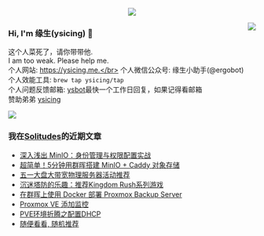 <p align="center">
    <img align="center" src="https://github-profile-trophy.vercel.app/?username=ysicing&title=Star,Follower,Commit,Issue" style="max-width:100%;">
</p>

<img align="right" src="https://github-readme-stats.vercel.app/api?username=ysicing&show_icons=true&icon_color=805AD5&text_color=718096&bg_color=ffffff&hide_title=true" />


### Hi, I'm 缘生(ysicing) 👋

<!--
**ysicing/ysicing** is a ✨ _special_ ✨ repository because its `README.md` (this file) appears on your GitHub profile.

Here are some ideas to get you started:

- 🔭 I’m currently working on ...
- 🌱 I’m currently learning ...
- 👯 I’m looking to collaborate on ...
- 🤔 I’m looking for help with ...
- 💬 Ask me about ...
- 📫 How to reach me: ...
- 😄 Pronouns: ...
- ⚡ Fun fact: ...
- 🌈 I'm currently working on ... 😎
- 🐳 I’m currently learning go\k8s source code. 😅
- 🤔 I'm thinking about how to make more more money 😁.
- 💬 Ask me about `lao biao`
- 📫 How to reach me: mail [i@ysicing.me](mailto:i@ysicing.me) or blog [ysicing.me](https://ysicing.me) 
- sponsor: [ysicing](https://afdian.net/@ysicing)

-->

这个人菜死了，请你带带他.</br>
I am too weak. Please help me.</br>
个人网站: https://ysicing.me.</br>
个人微信公众号: 缘生小助手(@ergobot)</br>
个人效能工具: `brew tap ysicing/tap`</br>
个人问题反馈邮箱:  [ysbot](mailto:ysbot@12306.work)最快一个工作日回复，如果记得看邮箱</br>
赞助弟弟 [ysicing](https://sponsor.ysicing.net/)

![](https://komarev.com/ghpvc/?username=ysicing&color=green)

<!--events start -->

### 我在[Solitudes](https://ysicing.me)的近期文章

*  [深入浅出 MinIO：身份管理与权限配置实战](https://blog.ysicing.net/minio-custom-policy/v1)
*  [超简单！5分钟用群晖搭建 MinIO + Caddy 对象存储](https://blog.ysicing.net/tools/caddy-minio/v1)
*  [五一大盘大带宽物理服务器活动推荐](https://blog.ysicing.net/51-dedicated-server/v1)
*  [沉迷塔防的乐趣：推荐Kingdom Rush系列游戏](https://blog.ysicing.net/steam-game-kingdom-rush/v1)
*  [在群晖上使用 Docker 部署 Proxmox Backup Server](https://blog.ysicing.net/pve-pbs/v1)
*  [Proxmox VE 添加监控](https://blog.ysicing.net/pve-influxdb/v1)
*  [PVE环境折腾之配置DHCP](https://blog.ysicing.net/pve-dhcp/v1)
*  [随便看看, 随机推荐](https://ysicing.me/random/)


<!--events end -->

